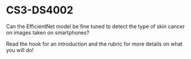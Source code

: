 # CS3-DS4002
Can the EfficientNet model be fine tuned to detect the type of skin cancer on images taken on smartphones?

Read the hook for an introduction and the rubric for more details on what you will do!
